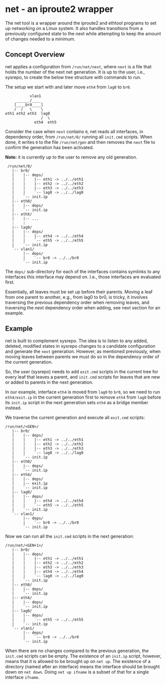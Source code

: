 net - an iproute2 wrapper
=========================

The net tool is a wrapper around the iproute2 and ethtool programs to
set up networking on a Linux system.  It also handles transitions from
a previously configured state to the next while attempting to keep the
amount of changes needed to a minimum.


Concept Overview
----------------

net applies a configuration from `/run/net/next`, where `next` is a file
that holds the number of the next net generation.  It is up to the user,
i.e., sysrepo, to create the below tree structure with commands to run.

The setup we start with and later move `eth4` from `lag0` to `br0`.

               vlan1
         ______/____
        [____br0____]
        /  /   \    \
    eth1 eth2 eth3  lag0
                    /  \
                 eth4  eth5

Consider the case when `next` contains `0`, net reads all interfaces, in
dependency order, from `/run/net/0/` running all `init.cmd` scripts.
When done, it writes `0` to the file `/run/net/gen` and then removes the
`next` file to confirm the generation has been activated.

**Note:** it is currently up to the user to remove any old generation.

     /run/net/0/
	   |-- br0/
	   |    |-- deps/
	   |    |    |-- eth1 -> ../../eth1
	   |    |    |-- eth2 -> ../../eth2
	   |    |    |-- eth3 -> ../../eth3
	   |    |    `-- lag0 -> ../../lag0
	   |    `-- init.ip
	   |-- eth0/
	   |    |-- deps/
	   |    `-- init.ip
	   |-- ethX/
	   |    |-- ...
	   :    :
	   |-- lag0/
	   |    |-- deps/
	   |    |    |-- eth4 -> ../../eth4
	   |    |    `-- eth5 -> ../../eth5
	   |    `-- init.ip
	   `-- vlan1/
	        |-- deps/
	        |    `-- br0 -> ../../br0
	        `-- init.ip

The `deps/` sub-directory for each of the interfaces contains symlinks
to any interfaces this interface may depend on.  I.e., those interfaces
are evaluated first.

Essentially, all leaves must be set up before their parents.  Moving a
leaf from one parent to another, e.g., from lag0 to br0, is tricky, it
involves traversing the previous dependency order when removing leaves,
and traversing the next dependency order when adding, see next section
for an example.


Example
-------

net is built to complement sysrepo.  The idea is to listen to any added,
deleted, modified states in sysrepo changes to a candidate configuration
and generate the `next` generation.  However, as mentioned previously,
when moving leaves between parents we must do so in the dependency order
of the current generation.

So, the user (sysrepo) needs to add `exit.cmd` scripts in the current
tree for every leaf that leaves a parent, and `init.cmd` scripts for
leaves that are new or added to parents in the next generation.

In our example, interface `eth4` is moved from `lag0` to `br0`, so we
need to run `eth4/exit.ip` in the current generation first to remove
`eth4` from `lag0` before its `init.ip` script in the next generation
sets `eth4` as a bridge member instead.

We traverse the current generation and execute all `exit.cmd` scripts:

    /run/net/<GEN>/
	   |-- br0/
	   |    |-- deps/
	   |    |    |-- eth1 -> ../../eth1
	   |    |    |-- eth2 -> ../../eth2
	   |    |    |-- eth3 -> ../../eth3
	   |    |    `-- lag0 -> ../../lag0
	   |    `-- init.ip
	   |-- eth0/
	   |    |-- deps/
	   |    `-- init.ip
	   |-- eth4/
	   |    |-- deps/
	   |    |-- exit.ip
	   |    `-- init.ip
	   |-- lag0/
	   |    |-- deps/
	   |    |    |-- eth4 -> ../../eth4
	   |    |    `-- eth5 -> ../../eth5
	   |    `-- init.ip
	   `-- vlan1/
	        |-- deps/
	        |    `-- br0 -> ../../br0
	        `-- init.ip

Now we can run all the `init.cmd` scripts in the next generation:

    /run/net/<GEN+1>/
	   |-- br0/
	   |    |-- deps/
	   |    |    |-- eth1 -> ../../eth1
	   |    |    |-- eth2 -> ../../eth2
	   |    |    |-- eth3 -> ../../eth3
	   |    |    |-- eth4 -> ../../eth4
	   |    |    `-- lag0 -> ../../lag0
	   |    `-- init.ip
	   |-- eth0/
	   |    |-- deps/
	   |    `-- init.ip
	   |-- eth4/
	   |    |-- deps/
	   |    `-- init.ip
	   |-- lag0/
	   |    |-- deps/
	   |    |    `-- eth5 -> ../../eth5
	   |    `-- init.ip
	   `-- vlan1/
	        |-- deps/
	        |    `-- br0 -> ../../br0
	        `-- init.ip

When there are no changes compared to the previous generation, the
`init.cmd` scripts can be empty.  The existence of an `init.ip` script,
however, means that it is allowed to be brought up on `net up`.  The
existence of a directory (named after an interface) means the interface
should be brought down on `net down`.  Doing `net up ifname` is a subset
of that for a single interface `ifname`.
